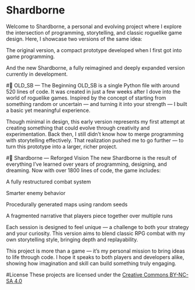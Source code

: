 # Shardborne
Welcome to Shardborne, a personal and evolving project where I explore the intersection of programming, storytelling, and classic roguelike game design. Here, I showcase two versions of the same idea:

The original version, a compact prototype developed when I first got into game programming.

And the new Shardborne, a fully reimagined and deeply expanded version currently in development.

#🔹 OLD_SB — The Beginning
OLD_SB is a single Python file with around 520 lines of code. It was created in just a few weeks after I dove into the world of roguelike games. Inspired by the concept of starting from something random or uncertain — and turning it into your strength — I built a basic yet meaningful experience.

Though minimal in design, this early version represents my first attempt at creating something that could evolve through creativity and experimentation. Back then, I still didn’t know how to merge programming with storytelling effectively. That realization pushed me to go further — to turn this prototype into a larger, richer project.

#🔹 Shardborne — Reforged Vision
The new Shardborne is the result of everything I’ve learned over years of programming, designing, and dreaming. Now with over 1800 lines of code, the game includes:

A fully restructured combat system

Smarter enemy behavior

Procedurally generated maps using random seeds

A fragmented narrative that players piece together over multiple runs

Each session is designed to feel unique — a challenge to both your strategy and your curiosity. This version aims to blend classic RPG combat with my own storytelling style, bringing depth and replayability.

This project is more than a game — it’s my personal mission to bring ideas to life through code. I hope it speaks to both players and developers alike, showing how imagination and skill can build something truly engaging.

#License
These projects are licensed under the [Creative Commons BY-NC-SA 4.0](https://creativecommons.org/licenses/by-nc-sa/4.0/)
